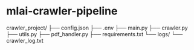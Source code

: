 # mlai-crawler-pipeline


crawler_project/
├── config.json
├── .env
├── main.py
├── crawler.py
├── utils.py
├── pdf_handler.py
├── requirements.txt
└── logs/
    └── crawler_log.txt
